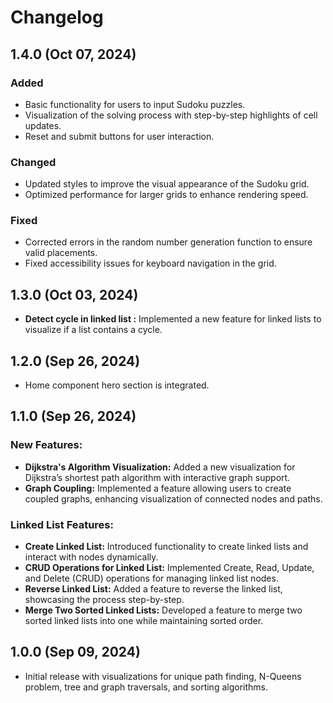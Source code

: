 # Changelog

## 1.4.0 (Oct 07, 2024)

### Added

- Basic functionality for users to input Sudoku puzzles.
- Visualization of the solving process with step-by-step highlights of cell updates.
- Reset and submit buttons for user interaction.

### Changed

- Updated styles to improve the visual appearance of the Sudoku grid.
- Optimized performance for larger grids to enhance rendering speed.

### Fixed

- Corrected errors in the random number generation function to ensure valid placements.
- Fixed accessibility issues for keyboard navigation in the grid.

## 1.3.0 (Oct 03, 2024)

- **Detect cycle in linked list :** Implemented a new feature for linked lists to visualize if a list contains a cycle.

## 1.2.0 (Sep 26, 2024)

- Home component hero section is integrated.

## 1.1.0 (Sep 26, 2024)

### New Features:

- **Dijkstra's Algorithm Visualization:** Added a new visualization for Dijkstra’s shortest path algorithm with interactive graph support.
- **Graph Coupling:** Implemented a feature allowing users to create coupled graphs, enhancing visualization of connected nodes and paths.

### Linked List Features:

- **Create Linked List:** Introduced functionality to create linked lists and interact with nodes dynamically.
- **CRUD Operations for Linked List:** Implemented Create, Read, Update, and Delete (CRUD) operations for managing linked list nodes.
- **Reverse Linked List:** Added a feature to reverse the linked list, showcasing the process step-by-step.
- **Merge Two Sorted Linked Lists:** Developed a feature to merge two sorted linked lists into one while maintaining sorted order.

## 1.0.0 (Sep 09, 2024)

- Initial release with visualizations for unique path finding, N-Queens problem, tree and graph traversals, and sorting algorithms.
